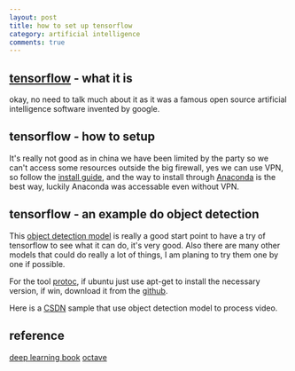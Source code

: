 ```yaml
---
layout: post
title: how to set up tensorflow
category: artificial intelligence
comments: true
---
```


## [tensorflow](https://github.com/tensorflow) - what it is

okay, no need to talk much about it as it was a famous open source artificial intelligence software invented by google.

## tensorflow - how to setup

It's really not good as in china we have been limited by the party so we can't access some resources outside the big firewall, yes we can use VPN, so follow the [install guide](http://wiki.jikexueyuan.com/project/tensorflow-zh/get_started/os_setup.html), and the way to install through [Anaconda](https://www.anaconda.com/) is the best way, luckily Anaconda was accessable even without VPN.

## tensorflow - an example do object detection

This [object detection model](https://github.com/tensorflow/models/tree/master/object_detection) is really a good start point to have a try of tensorflow to see what it can do, it's very good. Also there are many other models that could do really a lot of things, I am planing to try them one by one if possible.

For the tool [protoc](https://github.com/google/protobuf), if ubuntu just use apt-get to install the necessary version, if win, download it from the [github](https://github.com/google/protobuf/releases/tag/v2.6.1).

Here is a [CSDN](http://m.blog.csdn.net/xiaoxiao123jun/article/details/76605928) sample that use object detection model to process video.

## reference

[deep learning book](http://www.deeplearningbook.org/)
[octave](https://www.gnu.org/software/octave/)

